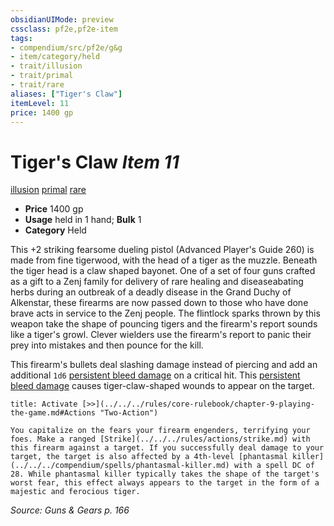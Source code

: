 ```yaml
---
obsidianUIMode: preview
cssclass: pf2e,pf2e-item
tags:
- compendium/src/pf2e/g&g
- item/category/held
- trait/illusion
- trait/primal
- trait/rare
aliases: ["Tiger's Claw"]
itemLevel: 11
price: 1400 gp
---
```

# Tiger's Claw *Item 11*  
[illusion](../../../rules/traits/illusion.md)  [primal](../../../rules/traits/primal.md)  [rare](../../../rules/traits/rare.md)  

- **Price** 1400 gp
- **Usage** held in 1 hand; **Bulk** 1
- **Category** Held

This +2 striking fearsome dueling pistol (Advanced Player's Guide 260) is made from fine tigerwood, with the head of a tiger as the muzzle. Beneath the tiger head is a claw shaped bayonet. One of a set of four guns crafted as a gift to a Zenj family for delivery of rare healing and diseaseabating herbs during an outbreak of a deadly disease in the Grand Duchy of Alkenstar, these firearms are now passed down to those who have done brave acts in service to the Zenj people. The flintlock sparks thrown by this weapon take the shape of pouncing tigers and the firearm's report sounds like a tiger's growl. Clever wielders use the firearm's report to panic their prey into mistakes and then pounce for the kill.

This firearm's bullets deal slashing damage instead of piercing and add an additional `1d6` [persistent bleed damage](../../../rules/conditions.md#Persistent%20Damage) on a critical hit. This [persistent bleed damage](../../../rules/conditions.md#Persistent%20Damage) causes tiger-claw-shaped wounds to appear on the target.

```ad-embed-ability
title: Activate [>>](../../../rules/core-rulebook/chapter-9-playing-the-game.md#Actions "Two-Action")

You capitalize on the fears your firearm engenders, terrifying your foes. Make a ranged [Strike](../../../rules/actions/strike.md) with this firearm against a target. If you successfully deal damage to your target, the target is also affected by a 4th-level [phantasmal killer](../../../compendium/spells/phantasmal-killer.md) with a spell DC of 28. While phantasmal killer typically takes the shape of the target's worst fear, this effect always appears to the target in the form of a majestic and ferocious tiger.
```

*Source: Guns & Gears p. 166*

